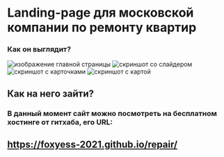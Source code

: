 # Landing-page для московской компании по ремонту квартир

### Как он выглядит?

![изображение главной страницы](https://i.ibb.co/y5Fp2mC/image.png)
![скриншот со слайдером](https://i.ibb.co/G7tQpMR/image.png)
![скриншот с карточками](https://i.ibb.co/qmhprBQ/image.png)
![скриншот с картой](https://i.ibb.co/0KBTnhD/image.png)

## Как на него зайти?

### В данный момент сайт можно посмотреть на бесплатном хостинге от гитхаба, его URL:
## https://foxyess-2021.github.io/repair/
